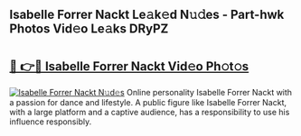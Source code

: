 ## Isabelle Forrer Nackt Le𝚊k𝚎d N𝚞𝚍es - Part-hwk Photos Vid𝚎o Le𝚊ks DRyPZ

# <h2><a href="http://fb2us44.evod.top/?m=Isabelle+Forrer+Nackt">🔗 👉🔴 Isabelle Forrer Nackt Vid𝚎o Ph𝚘t𝚘s</a></h2>

[![Isabelle Forrer Nackt N𝚞d𝚎s](https://i.imgur.com/8V9OHl7.gif)](http://fb2us44.evod.top/?m=Isabelle+Forrer+Nackt)
Online personality Isabelle Forrer Nackt with a passion for dance and lifestyle. A public figure like Isabelle Forrer Nackt, with a large platform and a captive audience, has a responsibility to use his influence responsibly. 
